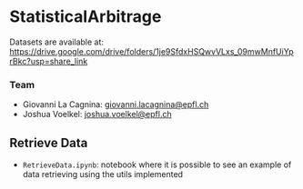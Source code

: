 # StatisticalArbitrage
Datasets are available at: https://drive.google.com/drive/folders/1je9SfdxHSQwvVLxs_09mwMnfUiYprBkc?usp=share_link

### Team
- Giovanni La Cagnina: giovanni.lacagnina@epfl.ch
- Joshua Voelkel: joshua.voelkel@epfl.ch 

## Retrieve Data
- `RetrieveData.ipynb`: notebook where it is possible to see an example of data retrieving using the utils implemented 

